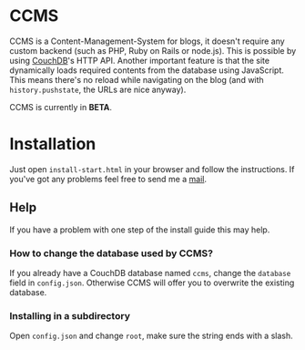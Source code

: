 # CCMS

CCMS is a Content-Management-System for blogs, it doesn't require any custom backend (such as PHP, Ruby on Rails or node.js). This is possible by using [CouchDB](http://couchdb.apache.org)'s HTTP API. Another important feature is that the site dynamically loads required contents from the database using JavaScript. This means there's no reload while navigating on the blog (and with `history.pushstate`, the URLs are nice anyway).
	
CCMS is currently in **BETA**.

# Installation

Just open `install-start.html` in your browser and follow the instructions. If you've got any problems feel free to send me a [mail](mailto:luis@luisgerhorst.de).

## Help

If you have a problem with one step of the install guide this may help.

### How to change the database used by CCMS?

If you already have a CouchDB database named `ccms`, change the `database` field in `config.json`. Otherwise CCMS will offer you to overwrite  the existing database.

### Installing in a subdirectory

Open `config.json` and change `root`, make sure the string ends with a slash.